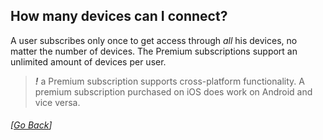 ## How many devices can I connect?

A user subscribes only once to get access through _all_ his devices, no matter the number of devices. The Premium subscriptions support an unlimited amount of devices per user.

> *__!__* a Premium subscription supports cross-platform functionality. A premium subscription purchased on iOS does work on Android and vice versa.

###### [[Go Back](README.md)]
